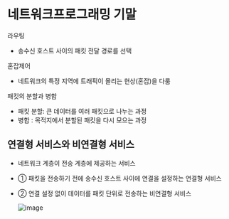 # 네트워크프로그래밍 기말
라우팅
  - 송수신 호스트 사이의 패킷 전달 경로를 선택

혼잡제어
  - 네트워크의 특정 지역에 트래픽이 몰리는 현상(혼잡)을 다룸

패킷의 분할과 병합
  - 패킷 분할: 큰 데이터를 여러 패킷으로 나누는 과정
  - 병합 : 목적지에서 분할된 패킷을 다시 모으는 과정

## 연결형 서비스와 비연결형 서비스
- 네트워크 계층이 전송 계층에 제공하는 서비스
 - ① 패킷을 전송하기 전에 송수신 호스트 사이에 연결을 설정하는 연결형 서비스
 - ② 연결 설정 없이 데이터를 패킷 단위로 전송하는 비연결형 서비스
 
   ![image](https://user-images.githubusercontent.com/85292541/206193857-28e697fd-d68e-422b-ab9a-b9a5a8366840.png)
